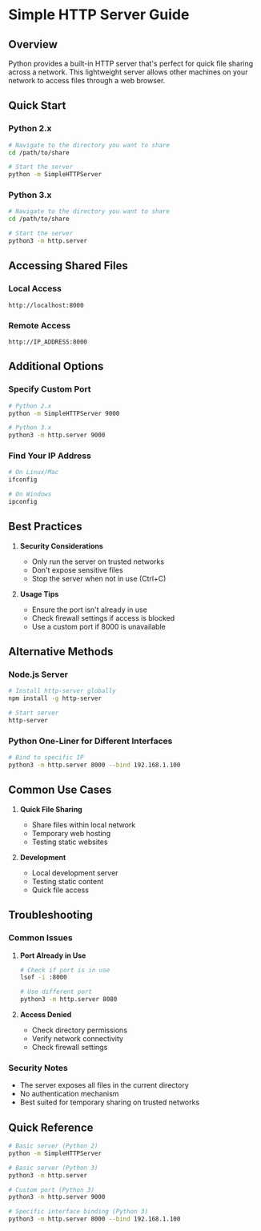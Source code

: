 # Simple HTTP Server Guide

## Overview
Python provides a built-in HTTP server that's perfect for quick file sharing across a network. This lightweight server allows other machines on your network to access files through a web browser.

## Quick Start

### Python 2.x
```bash
# Navigate to the directory you want to share
cd /path/to/share

# Start the server
python -m SimpleHTTPServer
```

### Python 3.x
```bash
# Navigate to the directory you want to share
cd /path/to/share

# Start the server
python3 -m http.server
```

## Accessing Shared Files

### Local Access
```
http://localhost:8000
```

### Remote Access
```
http://IP_ADDRESS:8000
```

## Additional Options

### Specify Custom Port
```bash
# Python 2.x
python -m SimpleHTTPServer 9000

# Python 3.x
python3 -m http.server 9000
```

### Find Your IP Address
```bash
# On Linux/Mac
ifconfig

# On Windows
ipconfig
```

## Best Practices

1. **Security Considerations**
    - Only run the server on trusted networks
    - Don't expose sensitive files
    - Stop the server when not in use (Ctrl+C)

2. **Usage Tips**
    - Ensure the port isn't already in use
    - Check firewall settings if access is blocked
    - Use a custom port if 8000 is unavailable

## Alternative Methods

### Node.js Server
```bash
# Install http-server globally
npm install -g http-server

# Start server
http-server
```

### Python One-Liner for Different Interfaces
```bash
# Bind to specific IP
python3 -m http.server 8000 --bind 192.168.1.100
```

## Common Use Cases

1. **Quick File Sharing**
    - Share files within local network
    - Temporary web hosting
    - Testing static websites

2. **Development**
    - Local development server
    - Testing static content
    - Quick file access

## Troubleshooting

### Common Issues
1. **Port Already in Use**
   ```bash
   # Check if port is in use
   lsof -i :8000
   
   # Use different port
   python3 -m http.server 8080
   ```

2. **Access Denied**
    - Check directory permissions
    - Verify network connectivity
    - Check firewall settings

### Security Notes
- The server exposes all files in the current directory
- No authentication mechanism
- Best suited for temporary sharing on trusted networks

## Quick Reference

```bash
# Basic server (Python 2)
python -m SimpleHTTPServer

# Basic server (Python 3)
python3 -m http.server

# Custom port (Python 3)
python3 -m http.server 9000

# Specific interface binding (Python 3)
python3 -m http.server 8000 --bind 192.168.1.100
```